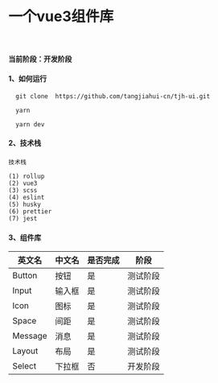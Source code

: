 # 一个vue3组件库

<br/>

#### 当前阶段：开发阶段

#### 1、如何运行
```text
  git clone  https://github.com/tangjiahui-cn/tjh-ui.git 
  
  yarn
  
  yarn dev
```

#### 2、技术栈
```text
技术栈
    
(1) rollup
(2) vue3
(3) scss
(4) eslint
(5) husky
(6) prettier
(7) jest
```

#### 3、组件库
| 英文名 | 中文名 | 是否完成 | 阶段 |
|  ----  |  ----  | ----  | ----  |
| Button | 按钮 | 是 | 测试阶段 |
| Input | 输入框 | 是 | 测试阶段 |
| Icon | 图标 | 是 | 测试阶段 |
| Space | 间距 | 是 | 测试阶段 |
| Message | 消息 | 是 | 测试阶段 |
| Layout | 布局 | 是 | 测试阶段 |
| Select | 下拉框 | 否 | 开发阶段 |